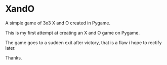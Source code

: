 # XandO
A simple game of 3x3 X and O created in Pygame.

This is my first attempt at creating an X and O game on Pygame.

The game goes to a sudden exit after victory, that is a flaw i hope to rectify later.

Thanks.
